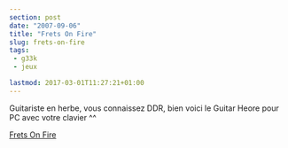 ```yaml
---
section: post
date: "2007-09-06"
title: "Frets On Fire"
slug: frets-on-fire
tags:
 - g33k
 - jeux

lastmod: 2017-03-01T11:27:21+01:00
---
```


Guitariste en herbe, vous connaissez DDR, bien voici le Guitar Heore pour PC avec votre clavier ^^

[Frets On Fire](http://fretsonfire.sourceforge.net/)
